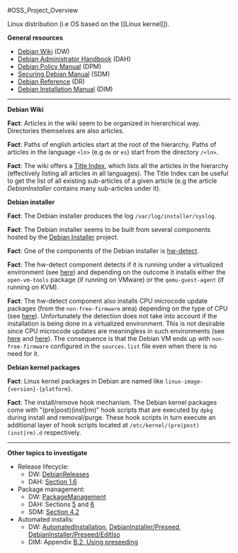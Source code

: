 #OSS_Project_Overview

Linux distribution (i.e OS based on the [[Linux kernel]]).

**General resources**

- [Debian Wiki](https://wiki.debian.org/) (DW)
- [Debian Administrator Handbook](https://www.debian.org/doc/manuals/debian-handbook/index.en.html) (DAH)
- [Debian Policy Manual](https://www.debian.org/doc/debian-policy/) (DPM)
- [Securing Debian Manual](https://www.debian.org/doc/manuals/securing-debian-manual/index.en.html) (SDM)
- [Debian Reference](https://www.debian.org/doc/manuals/debian-reference/) (DR)
- [Debian Installation Manual](https://www.debian.org/releases/stable/installmanual.en.html) (DIM)

---

**Debian Wiki**

**Fact**: Articles in the wiki seem to be organized in hierarchical way. Directories themselves are also articles.

**Fact**: Paths of english articles start at the root of the hierarchy. Paths of articles in the language `<ln>` (e.g `de` or `es`) start from the directory `/<ln>`.

**Fact**: The wiki offers a [Title Index](https://wiki.debian.org/TitleIndex), which lists all the articles in the hierarchy (effectively listing all articles in all languages). The Title Index can be useful to get the list of all existing sub-articles of a given article (e.g the article _DebianInstaller_ contains many sub-articles under it).

**Debian installer**

**Fact**: The Debian installer produces the log `/var/log/installer/syslog`.

**Fact**: The Debian installer seems to be built from several components hosted by the [Debian Installer](https://salsa.debian.org/installer-team) project.

**Fact**: One of the components of the Debian installer is [hw-detect](https://salsa.debian.org/installer-team/hw-detect).

**Fact**: The hw-detect component detects if it is running under a virtualized environment (see [here](https://salsa.debian.org/installer-team/hw-detect/-/blob/master/hw-detect.finish-install.d/08hw-detect)) and depending on the outcome it installs either the `open-vm-tools` package (if running on VMware) or the `qemu-guest-agent` (if running on KVM).

**Fact**: The hw-detect component also installs CPU microcode update packages (from the `non-free-firmware` area) depending on the type of CPU (see [here](https://salsa.debian.org/installer-team/hw-detect/-/blob/master/hw-detect.post-base-installer.d/50install-firmware)). Unfortunately the detection does not take into account if the installation is being done in a virtualized environment. This is not desirable since CPU microcode updates are meaningless in such environments (see [here](https://serverfault.com/questions/895294/are-cpu-microcode-updates-always-ignored-by-hypervisors) and [here](https://unix.stackexchange.com/questions/572754/do-i-need-cpu-or-any-microcode-in-a-qemu-kvm-virtual-machine)). The consequence is that the Debian VM ends up with `non-free-firmware` configured in the `sources.list` file even when there is no need for it.

**Debian kernel packages**

**Fact**: Linux kernel packages in Debian are named like `linux-image-{version}-{platform}`.

**Fact**: The install/remove hook mechanism.
The Debian kernel packages come with "(pre|post)(inst|rm)" hook scripts that are executed by `dpkg` during install and removal/purge. These hook scripts in turn execute an additional layer of hook scripts located at `/etc/kernel/(pre|post)(inst|rm).d` respectively.

---

**Other topics to investigate**

- Release lifecycle:
	- DW: [DebianReleases](https://wiki.debian.org/DebianReleases)
	- DAH: [Section 1.6](https://www.debian.org/doc/manuals/debian-handbook/sect.release-lifecycle.en.html)
- Package management:
	- DW: [PackageManagement](https://wiki.debian.org/PackageManagement)
	- DAH: Sections [5](https://www.debian.org/doc/manuals/debian-handbook/packaging-system.en.html) and [6](https://www.debian.org/doc/manuals/debian-handbook/apt.en.html)
	- SDM: [Section 4.2](https://www.debian.org/doc/manuals/securing-debian-manual/security-update.en.html)
- Automated installs:
	- DW: [AutomatedInstallation](https://wiki.debian.org/AutomatedInstallation), [DebianInstaller/Preseed](https://wiki.debian.org/DebianInstaller/Preseed), [DebianInstaller/Preseed/EditIso](https://wiki.debian.org/DebianInstaller/Preseed/EditIso)
	- DIM: Appendix [B.2. Using preseeding](https://www.debian.org/releases/stable/amd64/apbs02.en.html)